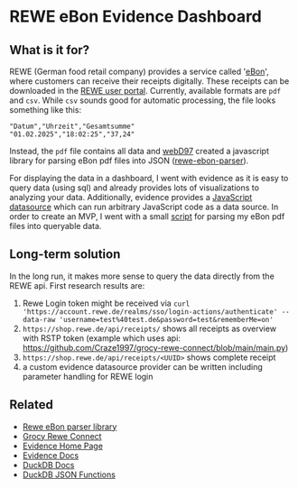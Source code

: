 # REWE eBon Evidence Dashboard

## What is it for?
REWE (German food retail company) provides a service called '[eBon](https://www.rewe.de/service/ebon/)', where customers can receive their receipts digitally.
These receipts can be downloaded in the [REWE user portal](https://shop.rewe.de/mydata/meine-einkaeufe/im-markt).
Currently, available formats are `pdf` and `csv`.
While `csv` sounds good for automatic processing, the file looks something like this:
```csv
"Datum","Uhrzeit","Gesamtsumme"
"01.02.2025","18:02:25","37,24"
```

Instead, the `pdf` file contains all data and [webD97](https://github.com/webD97) created a javascript library for parsing eBon pdf files into JSON ([rewe-ebon-parser](https://github.com/webD97/rewe-ebon-parser)).

For displaying the data in a dashboard, I went with evidence as it is easy to query data (using sql) and already provides lots of visualizations to analyzing your data.
Additionally, evidence provides a [JavaScript datasource](https://docs.evidence.dev/core-concepts/data-sources/javascript/) which can run arbitrary JavaScript code as a data source.
In order to create an MVP, I went with a small [script](./sources/rewe_ebon_extractor/rewe_ebon_extractor.js) for parsing my eBon pdf files into queryable data.   

## Long-term solution
In the long run, it makes more sense to query the data directly from the REWE api. First research results are:

1. Rewe Login token might be received via `curl 'https://account.rewe.de/realms/sso/login-actions/authenticate' --data-raw 'username=test%40test.de&password=test&rememberMe=on'`
2. `https://shop.rewe.de/api/receipts/` shows all receipts as overview with RSTP token (example which uses api: https://github.com/Craze1997/grocy-rewe-connect/blob/main/main.py)
3. `https://shop.rewe.de/api/receipts/<UUID>` shows complete receipt
4. a custom evidence datasource provider can be written including parameter handling for REWE login

## Related

- [Rewe eBon parser library](https://github.com/webD97/rewe-ebon-parser)
- [Grocy Rewe Connect](https://github.com/Craze1997/grocy-rewe-connect)
- [Evidence Home Page](https://www.evidence.dev)
- [Evidence Docs](https://docs.evidence.dev)
- [DuckDB Docs](https://duckdb.org/docs)
- [DuckDB JSON Functions](https://duckdb.org/docs/data/json/json_functions.html)
